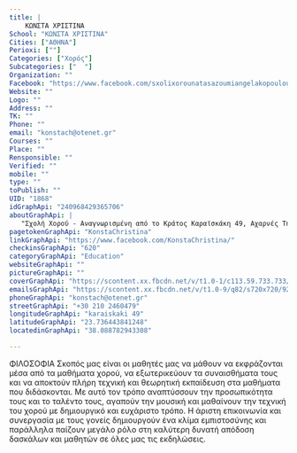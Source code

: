 ```yaml
---
title: |
    ΚΩΝΣΤΑ ΧΡΙΣΤΙΝΑ
School: "ΚΩΝΣΤΑ ΧΡΙΣΤΙΝΑ"
Cities: ["ΑΘΗΝΑ"]
Perioxi: [""]
Categories: ["Χορός"]
Subcategories: ["  "]
Organization: ""
Facebook: "https://www.facebook.com/sxolixorounatasazoumiangelakopoulou/"
Website: ""
Logo: ""
Address: ""
TK: ""
Phone: ""
email: "konstach@otenet.gr"
Courses: ""
Place: ""
Rensponsible: ""
Verified: ""
mobile: ""
type: ""
toPublish: ""
UID: "1868"
idGraphApi: "240968429365706"
aboutGraphApi: | 
   "Σχολή Χορού - Αναγνωρισμένη από το Κράτος Καραϊσκάκη 49, Αχαρνές Τηλ. +30 2102460479"
pagetokenGraphApi: "KonstaChristina"
linkGraphApi: "https://www.facebook.com/KonstaChristina/"
checkinsGraphApi: "620"
categoryGraphApi: "Education"
websiteGraphApi: ""
pictureGraphApi: ""
coverGraphApi: "https://scontent.xx.fbcdn.net/v/t1.0-1/c113.59.733.733/s50x50/149762_253086374820578_1683502388_n.jpg?oh=4a15f07e73919d3d9f993c08d1c6ee1e&amp;oe=5B3CB487"
emailsGraphApi: "https://scontent.xx.fbcdn.net/v/t1.0-9/q82/s720x720/922814_334813456647869_1882043476_n.jpg?oh=8f212308d1d5af8042f95dd65b4c340b&amp;oe=5B4A9A9D"
phoneGraphApi: "konstach@otenet.gr"
streetGraphApi: "+30 210 2460479"
longitudeGraphApi: "karaiskaki 49"
latitudeGraphApi: "23.736443841248"
locatedinGraphApi: "38.088782943308"

---
```


ΦΙΛΟΣΟΦΙΑ Σκοπός μας είναι οι μαθητές μας να μάθουν να εκφράζονται μέσα από τα μαθήματα χορού, να εξωτερικεύουν τα συναισθήματα τους και να αποκτούν πλήρη τεχνική και θεωρητική εκπαίδευση στα μαθήματα που διδάσκονται. Με αυτό τον τρόπο αναπτύσσουν την προσωπικότητα τους και το ταλέντο τους, αγαπούν την μουσική και μαθαίνουν την τεχνική του χορού με δημιουργικό και ευχάριστο τρόπο. Η άριστη επικοινωνία και συνεργασία με τους γονείς δημιουργούν ένα κλίμα εμπιστοσύνης και παράλληλα παίζουν μεγάλο ρόλο στη καλύτερη δυνατή απόδοση δασκάλων και μαθητών σε όλες μας τις εκδηλώσεις.

